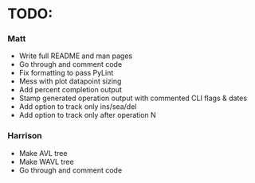 # TODO:

### Matt
* Write full README and man pages
* Go through and comment code
* Fix formatting to pass PyLint
* Mess with plot datapoint sizing
* Add percent completion output
* Stamp generated operation output with commented CLI flags & dates
* Add option to track only ins/sea/del
* Add option to track only after operation N

### Harrison
* Make AVL tree
* Make WAVL tree
* Go through and comment code

